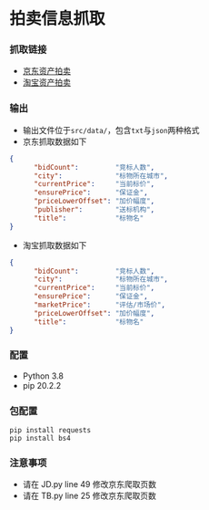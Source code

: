 # 拍卖信息抓取

### 抓取链接
- [京东资产拍卖](https://auction.jd.com/zichan.html/)
- [淘宝资产拍卖](https://zc-paimai.taobao.com/zc/index.htm?scm=20140647.sem.pm.wushuang5473)

### 输出
- 输出文件位于`src/data/`，包含`txt`与`json`两种格式
- 京东抓取数据如下
```json
{
      "bidCount":         "竞标人数",
      "city":             "标物所在城市",
      "currentPrice":     "当前标价",
      "ensurePrice":      "保证金",
      "priceLowerOffset": "加价幅度",
      "publisher":        "送标机构",
      "title":            "标物名"
}
```
- 淘宝抓取数据如下
```json
{
      "bidCount":         "竞标人数",
      "city":             "标物所在城市",
      "currentPrice":     "当前标价",
      "ensurePrice":      "保证金",
      "marketPrice":      "评估/市场价",
      "priceLowerOffset": "加价幅度",
      "title":            "标物名"
}
```

### 配置
- Python 3.8
- pip 20.2.2

### 包配置
```
pip install requests
pip install bs4
```

### 注意事项
- 请在 JD.py line 49 修改京东爬取页数
- 请在 TB.py line 25 修改京东爬取页数
